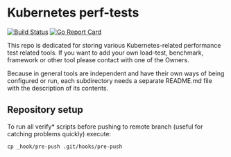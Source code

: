 # Kubernetes perf-tests

[![Build Status](https://travis-ci.org/kubernetes/perf-tests.svg?branch=master)](https://travis-ci.org/kubernetes/perf-tests)  [![Go Report Card](https://goreportcard.com/badge/github.com/kubernetes/perf-tests)](https://goreportcard.com/report/github.com/kubernetes/perf-tests)


This repo is dedicated for storing various Kubernetes-related performance test related tools. If you want to add your own load-test, benchmark, framework or other tool please contact with one of the Owners.

Because in general tools are independent and have their own ways of being configured or run, each subdirectory needs a separate README.md file with the description of its contents.

## Repository setup

To run all verify* scripts before pushing to remote branch (useful for catching problems quickly) execute:

```
cp _hook/pre-push .git/hooks/pre-push
```
